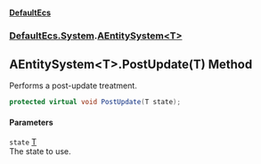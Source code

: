 #### [DefaultEcs](./index.md 'index')
### [DefaultEcs.System](./DefaultEcs-System.md 'DefaultEcs.System').[AEntitySystem&lt;T&gt;](./DefaultEcs-System-AEntitySystem-T-.md 'DefaultEcs.System.AEntitySystem&lt;T&gt;')
## AEntitySystem&lt;T&gt;.PostUpdate(T) Method
Performs a post-update treatment.  
```csharp
protected virtual void PostUpdate(T state);
```
#### Parameters
<a name='DefaultEcs-System-AEntitySystem-T--PostUpdate(T)-state'></a>
`state` [T](./DefaultEcs-System-AEntitySystem-T-.md#DefaultEcs-System-AEntitySystem-T--T 'DefaultEcs.System.AEntitySystem&lt;T&gt;.T')  
The state to use.  
  
